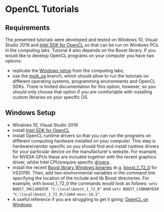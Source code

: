 # OpenCL Tutorials

## Requirements

The presented tutorials were developed and tested on Windows 10, Visual Studio 2019 and [Intel SDK for OpenCL](https://software.intel.com/en-us/intel-opencl) so that can be run on Windows PCs in the computing labs. Tutorial 4 also depends on the Boost library. If you would like to develop OpenCL programs on your computer you have two options:
 - replicate the [Windows setup](#windows-setup) from the computing labs;
 - use the [multi_os](https://github.com/gcielniak/OpenCL-Tutorials/tree/multi_os) branch, which should allow to run the tutorials on different operating systems, programming environments and OpenCL SDKs. There is limited documentation for this option, however, so you should only choose that option if you are comfortable with installing custom libraries on your specific OS.
 
## Windows Setup
 - Windows 10, Visual Studio 2019
 - install [Intel SDK for OpenCL](https://software.intel.com/en-us/intel-opencl)
 - install OpenCL runtime drivers so that you can run the programs on different computing hardware installed on your computer. This step is hardware/vendor specific so you should find and install runtime drivers for your particular device on the manufacturer's website. For example, for NVIDIA GPUs these are included together with the recent graphics driver, whilst Intel CPUsrequire specific [drivers](https://software.intel.com/en-us/articles/opencl-drivers).
 - install the recent [Boost library Windows binaries](https://sourceforge.net/projects/boost/files/boost-binaries/) (e.g. [boost_1_72_0](https://sourceforge.net/projects/boost/files/boost-binaries/1.72.0/boost_1_72_0-msvc-14.2-64.exe/download) for VS2019). Then, add two environmental variables in the command line specifying the location of the include and lib Boost directories. For example, with boost_1_72_0 the commands would look as follows: `setx BOOST_INCLUDEDIR "C:\local\boost_1_72_0"` and `setx BOOST_LIBRARYDIR "C:\local\boost_1_72_0\lib64-msvc-14.2"`.
 - A useful reference if you are struggling to get it going: [OpenCL on Windows](http://streamcomputing.eu/blog/2015-03-16/how-to-install-opencl-on-windows/).

